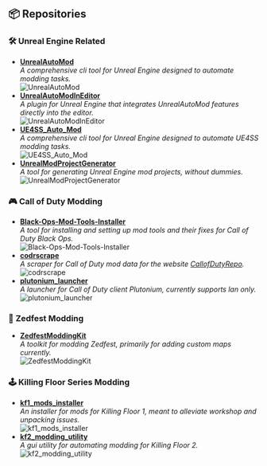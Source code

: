 ## 📦 Repositories

### 🛠️ **Unreal Engine Related**

- **[UnrealAutoMod](https://github.com/Mythical-Github/UnrealAutoMod)**  
  *A comprehensive cli tool for Unreal Engine designed to automate modding tasks.*  
  ![UnrealAutoMod](https://img.shields.io/github/stars/Mythical-Github/UnrealAutoMod?style=social)
- **[UnrealAutoModInEditor](https://github.com/Mythical-Github/UnrealAutoModInEditor)**  
  *A plugin for Unreal Engine that integrates UnrealAutoMod features directly into the editor.*  
  ![UnrealAutoModInEditor](https://img.shields.io/github/stars/Mythical-Github/UnrealAutoModInEditor?style=social)
- **[UE4SS_Auto_Mod](https://github.com/Mythical-Github/UE4SS_Auto_Mod)**  
  *A comprehensive cli tool for Unreal Engine designed to automate UE4SS modding tasks.*  
  ![UE4SS_Auto_Mod](https://img.shields.io/github/stars/Mythical-Github/UE4SS_Auto_Mod?style=social)
- **[UnrealModProjectGenerator](https://github.com/Mythical-Github/UnrealModProjectGenerator)**  
  *A tool for generating Unreal Engine mod projects, without dummies.*  
  ![UnrealModProjectGenerator](https://img.shields.io/github/stars/Mythical-Github/UnrealModProjectGenerator?style=social)

### 🎮 **Call of Duty Modding**

- **[Black-Ops-Mod-Tools-Installer](https://github.com/Mythical-Github/Black-Ops-Mod-Tools-Installer)**  
  *A tool for installing and setting up mod tools and their fixes for Call of Duty Black Ops.*  
  ![Black-Ops-Mod-Tools-Installer](https://img.shields.io/github/stars/Mythical-Github/Black-Ops-Mod-Tools-Installer?style=social)
- **[codrscrape](https://github.com/Mythical-Github/codrscrape)**  
  *A scraper for Call of Duty mod data for the website [CallofDutyRepo](https://callofdutyrepo.com/).*  
  ![codrscrape](https://img.shields.io/github/stars/Mythical-Github/codrscrape?style=social)
- **[plutonium_launcher](https://github.com/Mythical-Github/plutonium_launcher)**  
  *A launcher for Call of Duty client Plutonium, currently supports lan only.*  
  ![plutonium_launcher](https://img.shields.io/github/stars/Mythical-Github/plutonium_launcher?style=social)

### 🧟 **Zedfest Modding**

- **[ZedfestModdingKit](https://github.com/ZedfestModding/ZedfestModdingKit)**  
  *A toolkit for modding Zedfest, primarily for adding custom maps currently.*  
  ![ZedfestModdingKit](https://img.shields.io/github/stars/ZedfestModding/ZedfestModdingKit?style=social)

### 🕹️ **Killing Floor Series Modding**

- **[kf1_mods_installer](https://github.com/Mythical-Github/kf1_mods_installer)**  
  *An installer for mods for Killing Floor 1, meant to alleviate workshop and unpacking issues.*  
  ![kf1_mods_installer](https://img.shields.io/github/stars/Mythical-Github/kf1_mods_installer?style=social)
- **[kf2_modding_utility](https://github.com/Mythical-Github/kf2_modding_utility)**  
  *A gui utility for automating modding for Killing Floor 2.*  
  ![kf2_modding_utility](https://img.shields.io/github/stars/Mythical-Github/kf2_modding_utility?style=social)
